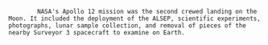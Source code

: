 
            NASA's Apollo 12 mission was the second crewed landing on the Moon. It included the deployment of the ALSEP, scientific experiments, photographs, lunar sample collection, and removal of pieces of the nearby Surveyor 3 spacecraft to examine on Earth. 
        